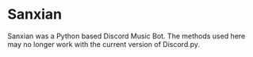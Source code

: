 # Sanxian
Sanxian was a Python based Discord Music Bot. The methods used here may no longer work with the current version of Discord.py.

